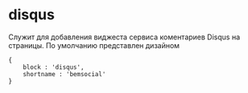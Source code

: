# disqus

Служит для добавления виджеста сервиса коментариев Disqus на страницы.
По умолчанию представлен дизайном

```bemjson
{
    block : 'disqus',
    shortname : 'bemsocial'
}
```
